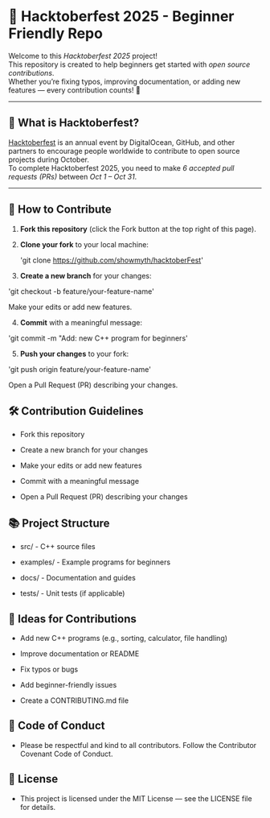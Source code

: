 # 🎃 Hacktoberfest 2025 - Beginner Friendly Repo

Welcome to this *Hacktoberfest 2025* project!  
This repository is created to help beginners get started with *open source contributions*.  
Whether you’re fixing typos, improving documentation, or adding new features — every contribution counts! 🚀

---

## 🌟 What is Hacktoberfest?
[Hacktoberfest](https://hacktoberfest.com/) is an annual event by DigitalOcean, GitHub, and other partners to encourage people worldwide to contribute to open source projects during October.  
To complete Hacktoberfest 2025, you need to make *6 accepted pull requests (PRs)* between *Oct 1 – Oct 31*.

---

## 📌 How to Contribute
1. **Fork this repository** (click the Fork button at the top right of this page).
2. **Clone your fork** to your local machine:
   
   'git clone https://github.com/showmyth/hacktoberFest'
   
3. **Create a new branch** for your changes:

'git checkout -b feature/your-feature-name'

Make your edits or add new features.

4. **Commit** with a meaningful message:

'git commit -m "Add: new C++ program for beginners'

5. **Push your changes** to your fork:

'git push origin feature/your-feature-name'

Open a Pull Request (PR) describing your changes.

## 🛠️ Contribution Guidelines
- Fork this repository

- Create a new branch for your changes

- Make your edits or add new features

- Commit with a meaningful message

- Open a Pull Request (PR) describing your changes

## 📚 Project Structure
- src/ - C++ source files

- examples/ - Example programs for beginners

- docs/ - Documentation and guides

- tests/ - Unit tests (if applicable)

## 📝 Ideas for Contributions
- Add new C++ programs (e.g., sorting, calculator, file handling)

- Improve documentation or README

- Fix typos or bugs

- Add beginner-friendly issues

- Create a CONTRIBUTING.md file

## 🤝 Code of Conduct
- Please be respectful and kind to all contributors. Follow the Contributor Covenant Code of Conduct.

## 📜 License
- This project is licensed under the MIT License — see the LICENSE file for details.
